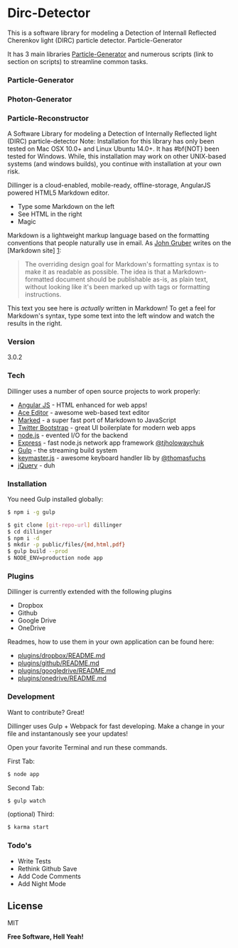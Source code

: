# Dirc-Detector
This is a software library for modeling a Detection of Internall Reflected Cherenkov light (DIRC) particle detector. Particle-Generator

It has 3 main libraries [Particle-Generator] and numerous scripts (link to section on scripts) to streamline common tasks.
### Particle-Generator

### Photon-Generator

### Particle-Reconstructor



A Software Library for modeling a Detection of Internally Reflected light (DIRC) particle-detector
Note: Installation for this library has only been tested on Mac OSX 10.0+ and Linux Ubuntu 14.0+. It has #bf{NOT} been tested for Windows. While, this installation may work on other UNIX-based systems (and windows builds), you continue with installation at your own risk.


Dillinger is a cloud-enabled, mobile-ready, offline-storage, AngularJS powered HTML5 Markdown editor.

  - Type some Markdown on the left
  - See HTML in the right
  - Magic

Markdown is a lightweight markup language based on the formatting conventions that people naturally use in email.  As [John Gruber] writes on the [Markdown site] [1]:

> The overriding design goal for Markdown's
> formatting syntax is to make it as readable
> as possible. The idea is that a
> Markdown-formatted document should be
> publishable as-is, as plain text, without
> looking like it's been marked up with tags
> or formatting instructions.

This text you see here is *actually* written in Markdown! To get a feel for Markdown's syntax, type some text into the left window and watch the results in the right.

### Version
3.0.2

### Tech

Dillinger uses a number of open source projects to work properly:

* [Angular JS] - HTML enhanced for web apps!
* [Ace Editor] - awesome web-based text editor
* [Marked] - a super fast port of Markdown to JavaScript
* [Twitter Bootstrap] - great UI boilerplate for modern web apps
* [node.js] - evented I/O for the backend
* [Express] - fast node.js network app framework [@tjholowaychuk]
* [Gulp] - the streaming build system
* [keymaster.js] - awesome keyboard handler lib by [@thomasfuchs]
* [jQuery] - duh

### Installation

You need Gulp installed globally:

```sh
$ npm i -g gulp
```

```sh
$ git clone [git-repo-url] dillinger
$ cd dillinger
$ npm i -d
$ mkdir -p public/files/{md,html,pdf}
$ gulp build --prod
$ NODE_ENV=production node app
```

### Plugins

Dillinger is currently extended with the following plugins

* Dropbox
* Github
* Google Drive
* OneDrive

Readmes, how to use them in your own application can be found here:

* [plugins/dropbox/README.md](https://github.com/joemccann/dillinger/tree/master/plugins/dropbox/README.md)
* [plugins/github/README.md](https://github.com/joemccann/dillinger/tree/master/plugins/github/README.md)
* [plugins/googledrive/README.md](https://github.com/joemccann/dillinger/tree/master/plugins/googledrive/README.md)
* [plugins/onedrive/README.md](https://github.com/joemccann/dillinger/tree/master/plugins/onedrive/README.md)

### Development

Want to contribute? Great!

Dillinger uses Gulp + Webpack for fast developing.
Make a change in your file and instantanously see your updates!

Open your favorite Terminal and run these commands.

First Tab:
```sh
$ node app
```

Second Tab:
```sh
$ gulp watch
```

(optional) Third:
```sh
$ karma start
```

### Todo's

 - Write Tests
 - Rethink Github Save
 - Add Code Comments
 - Add Night Mode

License
----

MIT


**Free Software, Hell Yeah!**

[john gruber]:http://daringfireball.net/
[@thomasfuchs]:http://twitter.com/thomasfuchs
[1]:http://daringfireball.net/projects/markdown/
[marked]:https://github.com/chjj/marked
[Ace Editor]:http://ace.ajax.org
[node.js]:http://nodejs.org
[Twitter Bootstrap]:http://twitter.github.com/bootstrap/
[keymaster.js]:https://github.com/madrobby/keymaster
[jQuery]:http://jquery.com
[@tjholowaychuk]:http://twitter.com/tjholowaychuk
[express]:http://expressjs.com
[Angular JS]:http://angularjs.org
[Gulp]:http://gulpjs.com

[Particle-Generator]:https://github.com/wcarvalho/dirc-detector#particle-generator
